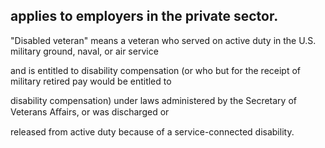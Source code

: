 ## applies to employers in the private sector.

"Disabled veteran" means a veteran who served on active duty in the U.S. military ground, naval, or air service

and is entitled to disability compensation (or who but for the receipt of military retired pay would be entitled to

disability compensation) under laws administered by the Secretary of Veterans Aﬀairs, or was discharged or

released from active duty because of a service-connected disability.